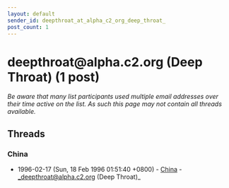 ```yaml
---
layout: default
sender_id: deepthroat_at_alpha_c2_org_deep_throat_
post_count: 1
---
```


# deepthroat<span>@</span>alpha.c2.org (Deep Throat) (1 post)

_Be aware that many list participants used multiple email addresses over their time active on the list. As such this page may not contain all threads available._

## Threads

### China
+ 1996-02-17 (Sun, 18 Feb 1996 01:51:40 +0800) - [China](/archive/1996/02/a9e885c11d212a280cb0b68c2244433830b9455214db5bff0185c24d73ec3604) - _deepthroat@alpha.c2.org (Deep Throat)_

